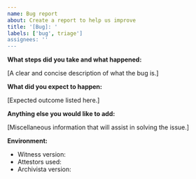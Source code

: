 ```yaml
---
name: Bug report
about: Create a report to help us improve
title: '[Bug]: '
labels: ['bug', triage']
assignees: ''
---
```


**What steps did you take and what happened:**

[A clear and concise description of what the bug is.]

**What did you expect to happen:**

[Expected outcome listed here.]

**Anything else you would like to add:**

[Miscellaneous information that will assist in solving the issue.]

**Environment:**

- Witness version:
- Attestors used:
- Archivista version:

